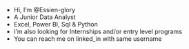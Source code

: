 - Hi, I’m @Essien-glory
- A Junior Data Analyst
- Excel, Power BI, Sql & Python
- I’m also looking for Internships and/or entry level programs
- You can reach me on linked_in with same username

<!---
Essien-glory/Essien-glory is a ✨ special ✨ repository because its `README.md` (this file) appears on your GitHub profile.
You can click the Preview link to take a look at your changes.
--->
